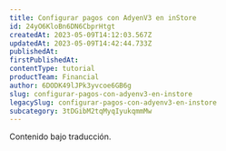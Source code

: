 ```yaml
---
title: Configurar pagos con AdyenV3 en inStore
id: 24yO6KloBn6DN6CbprHtgt
createdAt: 2023-05-09T14:12:03.567Z
updatedAt: 2023-05-09T14:42:44.733Z
publishedAt: 
firstPublishedAt: 
contentType: tutorial
productTeam: Financial
author: 6DODK49lJPk3yvcoe6GB6g
slug: configurar-pagos-con-adyenv3-en-instore
legacySlug: configurar-pagos-con-adyenv3-en-instore
subcategory: 3tDGibM2tqMyqIyukqmmMw
---
```


<div class="alert alert-warning" role="alert">Contenido bajo traducción.</div>
